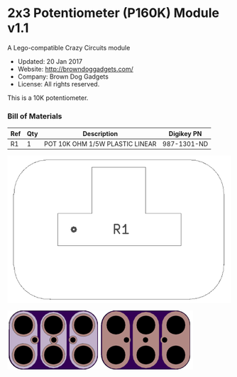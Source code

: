 <!--- start title --->
# 2x3 Potentiometer (P160K) Module v1.1
A Lego-compatible Crazy Circuits module

- Updated: 20 Jan 2017
- Website: http://browndoggadgets.com/
- Company: Brown Dog Gadgets
- License: All rights reserved.

<!--- end title --->
This is a 10K potentiometer. 

### Bill of Materials

<!--- bom start --->
|Ref|Qty|Description|Digikey PN|
|---|---|-----------|------|
|R1|1|POT 10K OHM 1/5W PLASTIC LINEAR|987-1301-ND|


<!--- bom end --->
![Assembly Diagram](assembly.png)

![Gerber Preview](preview.png)

